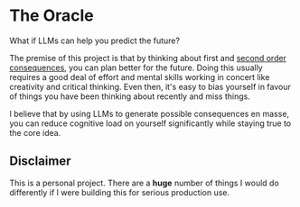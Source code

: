 # The Oracle

What if LLMs can help you predict the future?

The premise of this project is that by thinking about first and [second order consequences](https://fs.blog/second-order-thinking/), you can plan better for the future.
Doing this usually requires a good deal of effort and mental skills working in concert like creativity and critical thinking.
Even then, it's easy to bias yourself in favour of things you have been thinking about recently and miss things.

I believe that by using LLMs to generate possible consequences en masse, you can reduce cognitive load on yourself significantly while staying true to the core idea.

## Disclaimer

This is a personal project. There are a **huge** number of things I would do differently if I were building this for serious production use.
